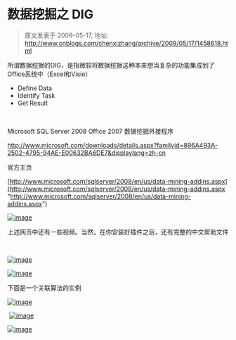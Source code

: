# 数据挖掘之 DIG 
> 原文发表于 2009-05-17, 地址: http://www.cnblogs.com/chenxizhang/archive/2009/05/17/1458618.html 


所谓数据挖掘的DIG，是指微软将数据挖掘这种本来想当复杂的功能集成到了Office系统中（Excel和Visio）

 * Define Data
* Identify Task
* Get Result

  

 Microsoft SQL Server 2008 Office 2007 数据挖掘外接程序

 <http://www.microsoft.com/downloads/details.aspx?familyid=896A493A-2502-4795-94AE-E00632BA6DE7&displaylang=zh-cn>

 官方主页

 [http://www.microsoft.com/sqlserver/2008/en/us/data-mining-addins.aspx](http://www.microsoft.com/sqlserver/2008/en/us/data-mining-addins.aspx "http://www.microsoft.com/sqlserver/2008/en/us/data-mining-addins.aspx")

 [![image](http://images.cnblogs.com/cnblogs_com/chenxizhang/WindowsLiveWriter/DIG_13FF6/image_thumb.png "image")](http://images.cnblogs.com/cnblogs_com/chenxizhang/WindowsLiveWriter/DIG_13FF6/image_2.png) 

 上述网页中还有一些视频。当然，在你安装好插件之后，还有完整的中文帮助文件

  

 [![image](http://images.cnblogs.com/cnblogs_com/chenxizhang/WindowsLiveWriter/DIG_13FF6/image_thumb_1.png "image")](http://images.cnblogs.com/cnblogs_com/chenxizhang/WindowsLiveWriter/DIG_13FF6/image_4.png) 

 [![image](http://images.cnblogs.com/cnblogs_com/chenxizhang/WindowsLiveWriter/DIG_13FF6/image_thumb_2.png "image")](http://images.cnblogs.com/cnblogs_com/chenxizhang/WindowsLiveWriter/DIG_13FF6/image_6.png) 

 下面是一个关联算法的实例

 [![image](http://images.cnblogs.com/cnblogs_com/chenxizhang/WindowsLiveWriter/DIG_13FF6/image_thumb_3.png "image")](http://images.cnblogs.com/cnblogs_com/chenxizhang/WindowsLiveWriter/DIG_13FF6/image_8.png) 

  [![image](http://images.cnblogs.com/cnblogs_com/chenxizhang/WindowsLiveWriter/DIG_13FF6/image_thumb_4.png "image")](http://images.cnblogs.com/cnblogs_com/chenxizhang/WindowsLiveWriter/DIG_13FF6/image_10.png) 

 [![image](http://images.cnblogs.com/cnblogs_com/chenxizhang/WindowsLiveWriter/DIG_13FF6/image_thumb_5.png "image")](http://images.cnblogs.com/cnblogs_com/chenxizhang/WindowsLiveWriter/DIG_13FF6/image_12.png) 

  

